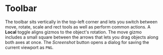 # Toolbar

The toolbar sits vertically in the top-left corner and lets you switch between move, rotate, scale and rect tools as well as perform common actions. A **Local** toggle aligns gizmos to the object's rotation. The move gizmo includes a small square between the arrows that lets you drag objects along both axes at once.
The *Screenshot* button opens a dialog for saving the current viewport as ``PNG``.
